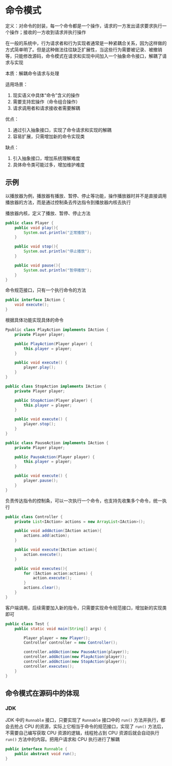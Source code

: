 # 命令模式

定义：对命令的封装，每一个命令都是一个操作，请求的一方发出请求要求执行一个操作；接收的一方收到请求并执行操作

在一般的系统中，行为请求者和行为实现者通常是一种紧耦合关系，因为这样做的方式简单明了。但是这种做法往往缺乏扩展性，当这些行为需要被记录、被撤销等，只能修改源码，命令模式在请求和实现中间加入一个抽象命令接口，解耦了请求与实现

本质：解耦命令请求与处理

适用场景：

1. 现实语义中具体“命令”含义的操作
2. 需要支持宏操作（命令组合操作）
3. 请求调用者和请求接收者需要解耦

优点：

1. 通过引入抽象接口，实现了命令请求和实现的解耦
2. 容易扩展，只需增加新的命令实现类

缺点：

1. 引入抽象接口，增加系统理解难度
2.  具体命令类可能过多，增加维护难度



## 示例

以播放器为例，播放器有播放、暂停、停止等功能，操作播放器时并不是直接调用播放器的方法，而是通过控制条去传达指令到播放器内核去执行

播放器内核，定义了播放、暂停、停止方法

```java
public class Player {
    public void play(){
        System.out.println("正常播放");
    }

    public void stop(){
        System.out.println("停止播放");
    }

    public void pause(){
        System.out.println("暂停播放");
    }
}
```



命令规范接口，只有一个执行命令的方法

```java
public interface IAction {
    void execute();
}
```



根据具体功能实现具体的命令

```java
Ppublic class PlayAction implements IAction {
    private Player player;

    public PlayAction(Player player) {
        this.player = player;
    }

    public void execute() {
        player.play();
    }
}

public class StopAction implements IAction {
    private Player player;

    public StopAction(Player player) {
        this.player = player;
    }

    public void execute() {
        player.stop();
    }
}

public class PauseAction implements IAction {
    private Player player;

    public PauseAction(Player player) {
        this.player = player;
    }

    public void execute() {
        player.pause();
    }
}
```



负责传达指令的控制条，可以一次执行一个命令，也支持先收集多个命令，统一执行

```java
public class Controller {
    private List<IAction> actions = new ArrayList<IAction>();

    public void addAction(IAction action){
        actions.add(action);
    }

    public void execute(IAction action){
        action.execute();
    }

    public void executes(){
        for (IAction action:actions) {
            action.execute();
        }
        actions.clear();
    }
}
```



客户端调用，后续需要加入新的指令，只需要实现命令规范接口，增加新的实现类即可

```java
public class Test {
    public static void main(String[] args) {

        Player player = new Player();
        Controller controller = new Controller();

        controller.addAction(new PauseAction(player));
        controller.addAction(new PlayAction(player));
        controller.addAction(new StopAction(player));
        controller.executes();
    }
}
```



## 命令模式在源码中的体现

### JDK

JDK 中的 `Runnable` 接口，只要实现了 `Runnable` 接口中的 `run()` 方法并执行，都会去抢占 CPU 的资源，实际上它相当于命令的规范接口，实现了 `run()` 方法后，不需要自己编写获取 CPU 资源的逻辑，线程抢占到 CPU 资源后就会自动执行 `run()` 方法中的内容。把用户请求和 CPU 执行进行了解耦

```java
public interface Runnable {
    public abstract void run();
}
```

